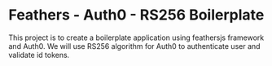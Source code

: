 # Feathers - Auth0 - RS256 Boilerplate

This project is to create a boilerplate application using feathersjs framework and Auth0. We will use RS256 algorithm for Auth0 to authenticate user and validate id tokens.
